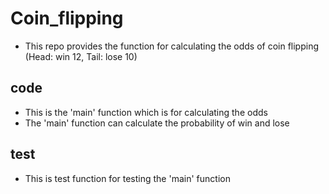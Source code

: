# Coin_flipping
* This repo provides the function for calculating the odds of coin flipping
 (Head: win 12, Tail: lose 10)

## code
* This is the 'main' function which is for calculating the odds
* The 'main' function can calculate the probability of win and lose

## test
* This is test function for testing the 'main' function
